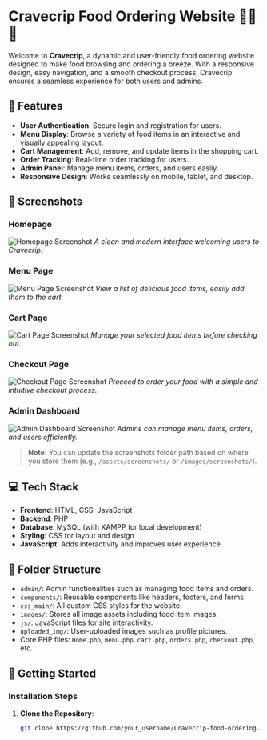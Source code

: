 # Cravecrip Food Ordering Website 🍔🍕🥗

Welcome to **Cravecrip**, a dynamic and user-friendly food ordering website designed to make food browsing and ordering a breeze. With a responsive design, easy navigation, and a smooth checkout process, Cravecrip ensures a seamless experience for both users and admins.

## 🌟 Features

- **User Authentication**: Secure login and registration for users.
- **Menu Display**: Browse a variety of food items in an interactive and visually appealing layout.
- **Cart Management**: Add, remove, and update items in the shopping cart.
- **Order Tracking**: Real-time order tracking for users.
- **Admin Panel**: Manage menu items, orders, and users easily.
- **Responsive Design**: Works seamlessly on mobile, tablet, and desktop.

## 📸 Screenshots

### Homepage
![Homepage Screenshot](./screenshots/homepage.png)
*A clean and modern interface welcoming users to Cravecrip.*

### Menu Page
![Menu Page Screenshot](./screenshots/menu.png)
*View a list of delicious food items, easily add them to the cart.*

### Cart Page
![Cart Page Screenshot](./screenshots/cart.png)
*Manage your selected food items before checking out.*

### Checkout Page
![Checkout Page Screenshot](./screenshots/checkout.png)
*Proceed to order your food with a simple and intuitive checkout process.*

### Admin Dashboard
![Admin Dashboard Screenshot](./screenshots/admin_dashboard.png)
*Admins can manage menu items, orders, and users efficiently.*

> **Note:** You can update the screenshots folder path based on where you store them (e.g., `/assets/screenshots/` or `/images/screenshots/`).

## 💻 Tech Stack

- **Frontend**: HTML, CSS, JavaScript
- **Backend**: PHP
- **Database**: MySQL (with XAMPP for local development)
- **Styling**: CSS for layout and design
- **JavaScript**: Adds interactivity and improves user experience

## 📂 Folder Structure

- `admin/`: Admin functionalities such as managing food items and orders.
- `components/`: Reusable components like headers, footers, and forms.
- `css_main/`: All custom CSS styles for the website.
- `images/`: Stores all image assets including food item images.
- `js/`: JavaScript files for site interactivity.
- `uploaded_img/`: User-uploaded images such as profile pictures.
- Core PHP files: `Home.php`, `menu.php`, `cart.php`, `orders.php`, `checkout.php`, etc.

## 🚀 Getting Started

### Installation Steps

1. **Clone the Repository**:
   ```bash
   git clone https://github.com/your_username/Cravecrip-food-ordering.git
